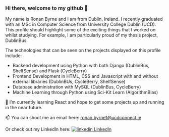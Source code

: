 ### Hi there, welcome to my github 👋

My name is Ronan Byrne and I am from Dublin, Ireland. I recently graduated with an MSc in Computer Science from University College Dublin (UCD). This profile should highlight some of the exciting things that I worked on whilst studying. For example, I am particularly proud of my thesis project, DublinBus. 

The technologies that can be seen on the projects displayed on this profile include:

- Backend development using Python with both Django (DublinBus, ShelfSense) and Flask (CycleBerry)
- Frontend Development in HTML, CSS and Javascript with and without external libraries (DublinBUs, CycleBerry, ShelfSense)
- Database administration with MySQL (DublinBus, CycleBerry)
- Machine Learning through Python using Sci-Kit Learn (AlgorithmBias)

🌱 I’m currently learning React and hope to get some projects up and running in the near future.

📫 You can shoot me an email here: ronan.byrne1@ucdconnect.ie

Or check out my LinkedIn here: <a href="https://www.linkedin.com/in/ronan-byrne-7311921a8/" rel="nofollow noreferrer"><img src="https://i.stack.imgur.com/gVE0j.png" alt="linkedin"> LinkedIn </a> 


<!--
**ronanb95/ronanb95** is a ✨ _special_ ✨ repository because its `README.md` (this file) appears on your GitHub profile.

Here are some ideas to get you started:

- 🔭 I’m currently working on ...
- 🌱 I’m currently learning ...
- 👯 I’m looking to collaborate on ...
- 🤔 I’m looking for help with ...
- 💬 Ask me about ...
- 📫 How to reach me: ...
- 😄 Pronouns: ...
- ⚡ Fun fact: ...
-->
